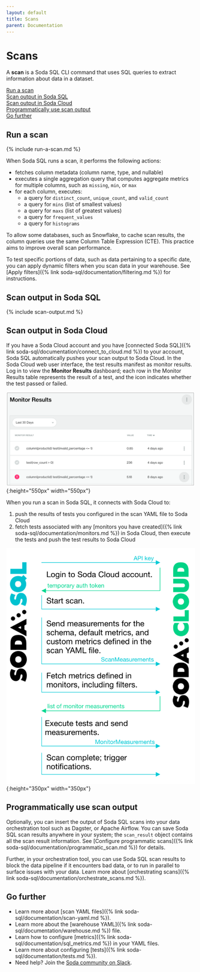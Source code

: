 ```yaml
---
layout: default
title: Scans
parent: Documentation
---
```


# Scans 

A **scan** is a Soda SQL CLI command that uses SQL queries to extract information about data in a dataset.

[Run a scan](#run-a-scan)<br />
[Scan output in Soda SQL](#scan-output-in-soda-sql)<br />
[Scan output in Soda Cloud](#scan-output-in-soda-cloud)<br />
[Programmatically use scan output](#programmatically-use-scan-output)<br />
[Go further](#go-further)<br />

## Run a scan

{% include run-a-scan.md %}

When Soda SQL runs a scan, it performs the following actions:
- fetches column metadata (column name, type, and nullable)
- executes a single aggregation query that computes aggregate metrics for multiple columns, such as `missing`, `min`, or `max`
- for each column, executes:
  - a query for `distinct_count`, `unique_count`, and `valid_count`
  - a query for `mins` (list of smallest values)
  - a query for `maxs` (list of greatest values)
  - a query for `frequent_values`
  - a query for `histograms`

To allow some databases, such as Snowflake, to cache scan results, the column queries use the same Column Table Expression (CTE). This practice aims to improve overall scan performance.

To test specific portions of data, such as data pertaining to a specific date, you can apply dynamic filters when you scan data in your warehouse. See [Apply filters]({% link soda-sql/documentation/filtering.md %}) for instructions.

## Scan output in Soda SQL

{% include scan-output.md %}

## Scan output in Soda Cloud

If you have a Soda Cloud account and you have [connected Soda SQL]({% link soda-sql/documentation/connect_to_cloud.md %}) to your account, Soda SQL automatically pushes your scan output to Soda Cloud. In the Soda Cloud web user interface, the test results manifest as monitor results. Log in to view the **Monitor Results** dashboard; each row in the Monitor Results table represents the result of a test, and the icon indicates whether the test passed or failed.

![monitor-results](/assets/images/monitor-results.png){:height="550px" width="550px"}

When you run a scan in Soda SQL, it connects with Soda Cloud to:
1. push the results of tests you configured in the scan YAML file to Soda Cloud
2. fetch tests associated with any [monitors you have created]({% link soda-sql/documentation/monitors.md %}) in Soda Cloud, then execute the tests and push the test results to Soda Cloud

![scan-with-cloud](/assets/images/scan-with-cloud.png){:height="350px" width="350px"}



## Programmatically use scan output 

Optionally, you can insert the output of Soda SQL scans into your data orchestration tool such as Dagster, or Apache Airflow. You can save Soda SQL scan results anywhere in your system; the `scan_result` object contains all the scan result information. See [Configure programmatic scans]({% link soda-sql/documentation/programmatic_scan.md %}) for details.

Further, in your orchestration tool, you can use Soda SQL scan results to block the data pipeline if it encounters bad data, or to run in parallel to surface issues with your data. Learn more about [orchestrating scans]({% link soda-sql/documentation/orchestrate_scans.md %}).

## Go further

* Learn more about [scan YAML files]({% link soda-sql/documentation/scan-yaml.md %}).
* Learn more about the [warehouse YAML]({% link soda-sql/documentation/warehouse.md %}) file.
* Learn how to configure [metrics]({% link soda-sql/documentation/sql_metrics.md %}) in your YAML files.
* Learn more about configuring [tests]({% link soda-sql/documentation/tests.md %}).
* Need help? Join the <a href="http://community.soda.io/slack" target="_blank"> Soda community on Slack</a>.